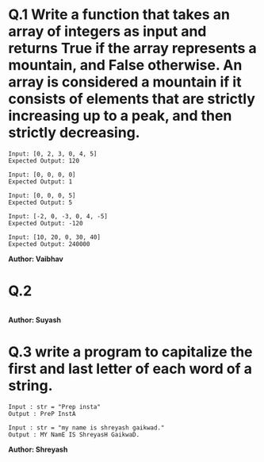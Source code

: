 # Q.1 Write a function that takes an array of integers as input and returns True if the array represents a mountain, and False otherwise. An array is considered a mountain if it consists of elements that are strictly increasing up to a peak, and then strictly decreasing.
```
Input: [0, 2, 3, 0, 4, 5]
Expected Output: 120

Input: [0, 0, 0, 0]
Expected Output: 1

Input: [0, 0, 0, 5]
Expected Output: 5

Input: [-2, 0, -3, 0, 4, -5]
Expected Output: -120

Input: [10, 20, 0, 30, 40]
Expected Output: 240000
```
**Author: Vaibhav**

# Q.2 

```

```
**Author: Suyash**

# Q.3 write a program to capitalize the first and last letter of each word of a string.
```
Input : str = "Prep insta"
Output : PreP InstA

Input : str = "my name is shreyash gaikwad."
Output : MY NamE IS ShreyasH GaikwaD.
```
**Author: Shreyash**

